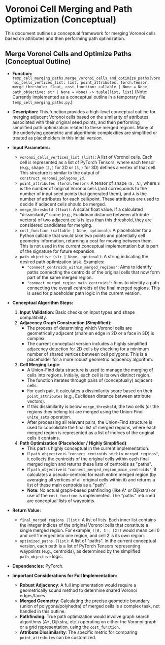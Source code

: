 # Voronoi Cell Merging and Path Optimization (Conceptual)

This document outlines a conceptual framework for merging Voronoi cells based on attributes and then performing path optimization.

## Merge Voronoi Cells and Optimize Paths (Conceptual Outline)

-   **Function:** `temp_cell_merging_paths.merge_voronoi_cells_and_optimize_paths(voronoi_cells_vertices_list: list, point_attributes: torch.Tensor, merge_threshold: float, cost_function: callable | None = None, path_objective: str | None = None) -> tuple[list, list]`
    (Note: Currently implemented as a conceptual outline in a temporary file `temp_cell_merging_paths.py`.)

-   **Description:** This function provides a high-level conceptual outline for merging adjacent Voronoi cells based on the similarity of attributes associated with their original seed points, and then performing simplified path optimization related to these merged regions. Many of the underlying geometric and algorithmic complexities are simplified or treated as placeholders in this initial version.

-   **Input Parameters:**
    -   `voronoi_cells_vertices_list (list)`: A list of Voronoi cells. Each cell is represented as a list of PyTorch Tensors, where each tensor (e.g., shape `(2,)` for 2D or `(3,)` for 3D) defines a vertex of that cell. This structure is similar to the output of `construct_voronoi_polygons_2d`.
    -   `point_attributes (torch.Tensor)`: A tensor of shape `(S, A)`, where `S` is the number of original Voronoi cells (and corresponds to the number of input seed points that generated them), and `A` is the number of attributes for each cell/point. These attributes are used to decide if adjacent cells should be merged.
    -   `merge_threshold (float)`: A scalar float value. If a calculated "dissimilarity" score (e.g., Euclidean distance between attribute vectors) of two adjacent cells is less than this threshold, they are considered candidates for merging.
    -   `cost_function (callable | None, optional)`: A placeholder for a Python callable that would take two points and potentially cell geometry information, returning a cost for moving between them. This is not used in the current conceptual implementation but is part of the signature for future expansion.
    -   `path_objective (str | None, optional)`: A string indicating the desired path optimization task. Examples:
        -   `"connect_centroids_within_merged_regions"`: Aims to identify paths connecting the centroids of the original cells that now form part of the same merged region.
        -   `"connect_merged_region_main_centroids"`: Aims to identify a path connecting the overall centroids of the final merged regions.
        This is used for placeholder path logic in the current version.

-   **Conceptual Algorithm Steps:**
    1.  **Input Validation**: Basic checks on input types and shape compatibility.
    2.  **Adjacency Graph Construction (Simplified)**:
        *   The process of determining which Voronoi cells are geometrically adjacent (share an edge in 2D or a face in 3D) is complex.
        *   The current conceptual version includes a highly simplified adjacency detection for 2D cells by checking for a minimum number of shared vertices between cell polygons. This is a placeholder for a more robust geometric adjacency algorithm.
    3.  **Cell Merging Logic**:
        *   A Union-Find data structure is used to manage the merging of cells into regions. Initially, each cell is its own distinct region.
        *   The function iterates through pairs of (conceptually) adjacent cells.
        *   For each pair, it calculates a dissimilarity score based on their `point_attributes` (e.g., Euclidean distance between attribute vectors).
        *   If this dissimilarity is below `merge_threshold`, the two cells (or the regions they belong to) are merged using the Union-Find `unite_sets` operation.
        *   After processing all relevant pairs, the Union-Find structure is used to consolidate the final list of merged regions, where each merged region is represented as a list of indices of the original cells it contains.
    4.  **Path Optimization (Placeholder / Highly Simplified)**:
        *   This part is highly conceptual in the current implementation.
        *   If `path_objective` is `"connect_centroids_within_merged_regions"`, it collects the centroids of the original cells within each final merged region and returns these lists of centroids as "paths".
        *   If `path_objective` is `"connect_merged_region_main_centroids"`, it calculates a pseudo-centroid for each entire merged region (by averaging all vertices of all original cells within it) and returns a list of these main centroids as a "path".
        *   **Note**: No actual graph-based pathfinding (like A* or Dijkstra) or use of the `cost_function` is implemented. The "paths" returned are conceptual lists of waypoints.

-   **Return Value:**
    -   `final_merged_regions (list)`: A list of lists. Each inner list contains the integer indices of the original Voronoi cells that constitute a single merged region. For example, `[[0, 1], [2]]` would mean cell 0 and cell 1 merged into one region, and cell 2 is its own region.
    -   `optimized_paths (list)`: A list of "paths". In the current conceptual version, each path is a list of PyTorch Tensors representing waypoints (e.g., centroids), as determined by the simplified `path_objective` logic.

-   **Dependencies:** PyTorch.

-   **Important Considerations for Full Implementation:**
    -   **Robust Adjacency**: A full implementation would require a geometrically sound method to determine shared Voronoi edges/faces.
    -   **Merged Geometry**: Calculating the precise geometric boundary (union of polygons/polyhedra) of merged cells is a complex task, not handled in this outline.
    -   **Pathfinding**: True path optimization would involve graph search algorithms (A*, Dijkstra, etc.) operating on either the Voronoi graph or a grid representation, using the `cost_function`.
    -   **Attribute Dissimilarity**: The specific metric for comparing `point_attributes` can be customized.
